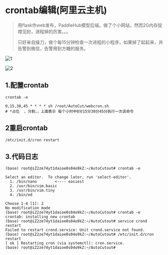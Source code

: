 # crontab编辑(阿里云主机)

> 用flask作web发布，PaddleHub模型后端，做了个小网站，然而2G内存捉襟见肘，进程掉的厉害。。。
>
> 只好亲自操刀，做个每15分钟检查一次进程的小程序，如果掉了起起来，并告警到微信，告警用到方糖的服务。

![1](E:\data\7.github\fangtanginuse\img\1.jpg)

![2](E:\data\7.github\fangtanginuse\img\2.jpg)



## 1.配置crontab
```shell script
crontab -e

0,15,30,45 * * * * sh /root/AutoCut/webcron.sh
# *占位  ，分割，，上面表示 每个小时中0分15分30分45分执行一次该命令
```

## 2重启crontab
```shell script
/etc/init.d/cron restart
```

## 3.代码日志
```shell script
(base) root@iZ2ze74yt1daioe0s04o9kZ:~/AutoCutout# crontab -e

Select an editor.  To change later, run 'select-editor'.
  1. /bin/nano        <---- easiest
  2. /usr/bin/vim.basic
  3. /usr/bin/vim.tiny
  4. /bin/ed

Choose 1-4 [1]: 2
No modification made
(base) root@iZ2ze74yt1daioe0s04o9kZ:~/AutoCutout# crontab -e
crontab: installing new crontab
(base) root@iZ2ze74yt1daioe0s04o9kZ:~/AutoCutout# service crond restart
Failed to restart crond.service: Unit crond.service not found.
(base) root@iZ2ze74yt1daioe0s04o9kZ:~/AutoCutout# /etc/init.d/cron restart
[ ok ] Restarting cron (via systemctl): cron.service.
(base) root@iZ2ze74yt1daioe0s04o9kZ:~/AutoCutout# 
```